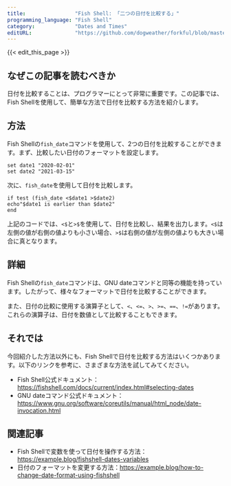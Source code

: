 ```yaml
---
title:                "Fish Shell: 「二つの日付を比較する」"
programming_language: "Fish Shell"
category:             "Dates and Times"
editURL:              "https://github.com/dogweather/forkful/blob/master/content/ja/fish-shell/comparing-two-dates.md"
---
```


{{< edit_this_page >}}

## なぜこの記事を読むべきか

日付を比較することは、プログラマーにとって非常に重要です。この記事では、Fish Shellを使用して、簡単な方法で日付を比較する方法を紹介します。

## 方法

Fish Shellの```fish_date```コマンドを使用して、2つの日付を比較することができます。まず、比較したい日付のフォーマットを設定します。

```
set date1 "2020-02-01"
set date2 "2021-03-15"
```

次に、```fish_date```を使用して日付を比較します。

```
if test (fish_date <$date1 >$date2)
echo"$date1 is earlier than $date2"
end
```

上記のコードでは、```<$```と```>$```を使用して、日付を比較し、結果を出力します。```<$```は左側の値が右側の値よりも小さい場合、```>$```は右側の値が左側の値よりも大きい場合に真となります。

## 詳細

Fish Shellの```fish_date```コマンドは、GNU dateコマンドと同等の機能を持っています。したがって、様々なフォーマットで日付を比較することができます。

また、日付の比較に使用する演算子として、```<```、```<=```、```>```、```>=```、```==```、```!=```があります。これらの演算子は、日付を数値として比較することもできます。

## それでは

今回紹介した方法以外にも、Fish Shellで日付を比較する方法はいくつかあります。以下のリンクを参考に、さまざまな方法を試してみてください。

- Fish Shell公式ドキュメント：https://fishshell.com/docs/current/index.html#selecting-dates
- GNU dateコマンド公式ドキュメント：https://www.gnu.org/software/coreutils/manual/html_node/date-invocation.html

## 関連記事

- Fish Shellで変数を使って日付を操作する方法：https://example.blog/fishshell-dates-variables
- 日付のフォーマットを変更する方法：https://example.blog/how-to-change-date-format-using-fishshell